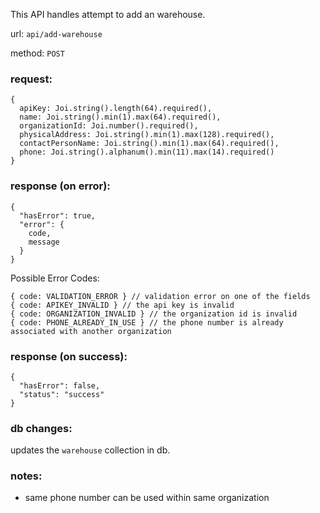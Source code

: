 This API handles attempt to add an warehouse.

url: `api/add-warehouse`

method: `POST`

### request: 
```
{
  apiKey: Joi.string().length(64).required(),
  name: Joi.string().min(1).max(64).required(),
  organizationId: Joi.number().required(),
  physicalAddress: Joi.string().min(1).max(128).required(),
  contactPersonName: Joi.string().min(1).max(64).required(),
  phone: Joi.string().alphanum().min(11).max(14).required()
}
```

### response (on error):
```
{
  "hasError": true,
  "error": {
    code,
    message
  }
}
```
Possible Error Codes:
```
{ code: VALIDATION_ERROR } // validation error on one of the fields
{ code: APIKEY_INVALID } // the api key is invalid
{ code: ORGANIZATION_INVALID } // the organization id is invalid
{ code: PHONE_ALREADY_IN_USE } // the phone number is already associated with another organization
```

### response (on success):
```
{
  "hasError": false,
  "status": "success"
}
```

### db changes:
updates the `warehouse` collection in db.

### notes:
* same phone number can be used within same organization